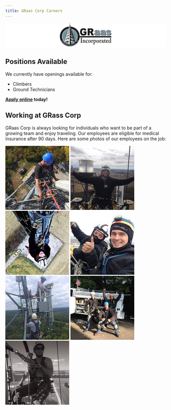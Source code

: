 ```yaml
---
title: GRaas Corp Careers
---
```


![GRaasCorp Logo](images/graas_banner_narrow.png)


## Positions Available
We currently have openings available for:

  - Climbers
  - Ground Technicians

**[Apply online](https://goo.gl/forms/o0eJA4NuJj2SrZOm2) today!**


## Working at GRass Corp
GRaas Corp is always looking for individuals who want to be part of a growing team and enjoy traveling. Our employees are eligible for medical insurance after 90 days. Here are some photos of our employees on the job:

![GRaasCorp employee at work](images/worker_01_square_small.jpg)
![GRaasCorp employee at work](images/worker_02_square_small.jpg)
![GRaasCorp employee at work](images/worker_03_square_small.jpg)
![GRaasCorp employees at work](images/worker_04_square_small.jpg)
![GRaasCorp employee at work](images/worker_05_square_small.jpg)
![GRaasCorp employees at work](images/worker_07_square_small.jpg)
![GRaasCorp employee at work](images/worker_06_square_small.jpg)
